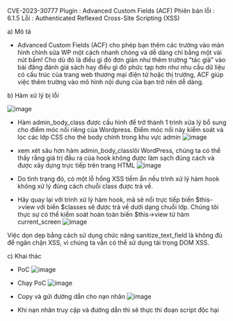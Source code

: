 CVE-2023-30777
Plugin : Advanced Custom Fields (ACF)
Phiên bản lỗi : 6.1.5
Lỗi : Authenticated Reflexed Cross-Site Scripting (XSS)

a) Mô tả
- Advanced Custom Fields (ACF) cho phép bạn thêm các trường vào màn hình chỉnh sửa WP một cách nhanh chóng và dễ dàng chỉ bằng một vài nút bấm! Cho dù đó là điều gì đó đơn giản như thêm trường “tác giả” vào bài đăng đánh giá sách hay điều gì đó phức tạp hơn như nhu cầu dữ liệu có cấu trúc của trang web thương mại điện tử hoặc thị trường, ACF giúp việc thêm trường vào mô hình nội dung của bạn trở nên dễ dàng.

b) Hàm xử lý bị lỗi 

 ![image](https://github.com/Manh130902/wordpress/assets/93723285/736ca9fd-8331-4339-af94-87bb3b174267)

- Hàm admin_body_class được cấu hình để trở thành 1 trình xửa lý bổ sung cho điểm móc nối riêng của Wordpress. Điểm móc nối này kiểm soát  và lọc các lớp CSS cho thẻ body chính trong khu vực admin
![image](https://github.com/Manh130902/wordpress/assets/93723285/b9223942-f252-4474-954d-f2a54c8777ce)

- xem xét sâu hơn hàm admin_body_classlõi WordPress, chúng ta có thể thấy rằng giá trị đầu ra của hook không được làm sạch đúng cách và được xây dựng trực tiếp trên trang HTML
![image](https://github.com/Manh130902/wordpress/assets/93723285/62729e64-c1ef-4be3-a1b8-05703b3be449)
 
- Do tình trạng đó, có một lỗ hổng XSS tiềm ẩn nếu trình xử lý hàm hook không xử lý đúng cách chuỗi class được trả về.
- Hãy quay lại với trình xử lý hàm hook, mã sẽ nối trực tiếp biến $this->view với biến $classes sẽ được trả về dưới dạng chuỗi lớp. Chúng tôi thực sự có thể kiểm soát hoàn toàn biến $this->view từ hàm current_screen
![image](https://github.com/Manh130902/wordpress/assets/93723285/a05a2d27-52ff-4dc8-9d7d-22688603f11f)
 
Việc dọn dẹp bằng cách sử dụng chức năng sanitize_text_field là không đủ để ngăn chặn XSS, vì chúng ta vẫn có thể sử dụng tải trọng DOM XSS.

c) Khai thác
- PoC
![image](https://github.com/Manh130902/wordpress/assets/93723285/c4408263-d36a-4cee-9219-2db3c17efb81)
 
- Chạy PoC
![image](https://github.com/Manh130902/wordpress/assets/93723285/7912cff4-3914-4ab5-91f4-11fcfd245667)
 
- Copy và gửi đường dẫn cho nạn nhân
![image](https://github.com/Manh130902/wordpress/assets/93723285/bfbb7c7b-ed22-43e1-ab13-4b15bf2a9cd3)
 
- Khi nạn nhân truy cập và đường dẫn thì sẽ thực thi đoạn script độc hại
